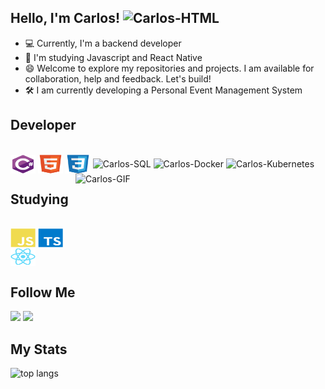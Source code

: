 ## Hello, I'm Carlos! <img alt="Carlos-HTML" height="20" width="30" src="https://github.com/TheDudeThatCode/TheDudeThatCode/blob/master/Assets/Hi.gif"/>


- 💻 Currently, I'm a backend developer
- 📝 I'm studying Javascript and React Native
- 😄 Welcome to explore my repositories and projects. I am available for collaboration, help and feedback. Let's build!
- 🛠️ I am currently developing a Personal Event Management System

## Developer
<div style="display: inline_block"><br>
  <img align="center" alt="Carlos-Csharp" height="30" width="40" src="https://raw.githubusercontent.com/devicons/devicon/master/icons/csharp/csharp-original.svg">
  <img align="center" alt="Carlos-HTML" height="30" width="40" src="https://raw.githubusercontent.com/devicons/devicon/master/icons/html5/html5-original.svg">
  <img align="center" alt="Carlos-CSS" height="30" width="40" src="https://raw.githubusercontent.com/devicons/devicon/master/icons/css3/css3-original.svg">
  <img align="center" alt="Carlos-SQL" height="30" width="40" src="https://cdn.jsdelivr.net/gh/devicons/devicon@latest/icons/sqldeveloper/sqldeveloper-original.svg" />
  <img align="center" alt="Carlos-Docker" height="30" width="40" src="https://cdn.jsdelivr.net/gh/devicons/devicon@latest/icons/docker/docker-original.svg" />       
  <img align="center" alt="Carlos-Kubernetes" height="30" width="40" src="https://cdn.jsdelivr.net/gh/devicons/devicon@latest/icons/kubernetes/kubernetes-original.svg" />   
    <img align="right" alt="Carlos-GIF" height="200" width="400" src="https://github.com/TheDudeThatCode/TheDudeThatCode/blob/master/Assets/Mario_Gameplay.gif?raw=true" /> 
</div>

  ## Studying 
  <div style="display: inline_block"><br>
  <img align="center" alt="Carlos-Js" height="30" width="40" src="https://raw.githubusercontent.com/devicons/devicon/master/icons/javascript/javascript-plain.svg">
  <img align="center" alt="Carlos-Ts" height="30" width="40" src="https://raw.githubusercontent.com/devicons/devicon/master/icons/typescript/typescript-plain.svg">
  <img align="center" alt="Carlos-React" height="30" width="40" src="https://raw.githubusercontent.com/devicons/devicon/master/icons/react/react-original.svg">
</div>

## Follow Me
<div> 
  <a href = "mailto:carloshpsantos1996@gmail.com"><img src="https://img.shields.io/badge/-Gmail-%23333?style=for-the-badge&logo=gmail&logoColor=white" target="_blank"></a>
  <a href="https://www.linkedin.com/in/carloshpsantos17" target="_blank"><img src="https://img.shields.io/badge/-LinkedIn-%230077B5?style=for-the-badge&logo=linkedin&logoColor=white" target="_blank"></a>   
</div>

## My Stats
<img alt="top langs" width="30%" src="https://github-readme-stats.vercel.app/api/top-langs/?username=CarlosHp1996&layout=compact"/>
<!--<img alt="my stats" align="left" width="77%" src="https://github-readme-stats.vercel.app/api?username=CarlosHp1996&theme=transparent&show_icons=true"/>-->


